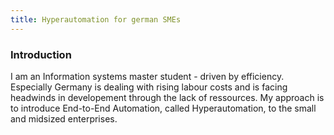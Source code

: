 ```yaml
---
title: Hyperautomation for german SMEs
---
```

### Introduction
I am an Information systems master student - driven by efficiency. Especially Germany is dealing with rising labour costs and is facing headwinds in developement through the lack of ressources. My approach is to introduce End-to-End Automation, called Hyperautomation, to the small and midsized enterprises. 

